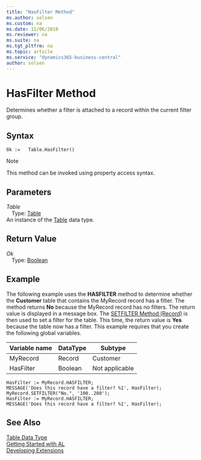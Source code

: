 ```yaml
---
title: "HasFilter Method"
ms.author: solsen
ms.custom: na
ms.date: 11/06/2018
ms.reviewer: na
ms.suite: na
ms.tgt_pltfrm: na
ms.topic: article
ms.service: "dynamics365-business-central"
author: solsen
---
```

[//]: # (START>DO_NOT_EDIT)
[//]: # (IMPORTANT:Do not edit any of the content between here and the END>DO_NOT_EDIT.)
[//]: # (Any modifications should be made in the .xml files in the ModernDev repo.)
# HasFilter Method
Determines whether a filter is attached to a record within the current filter group.

## Syntax
```
Ok :=   Table.HasFilter()
```
> [!NOTE]  
> This method can be invoked using property access syntax.  

## Parameters
*Table*  
&emsp;Type: [Table](table-data-type.md)  
An instance of the [Table](table-data-type.md) data type.  

## Return Value
*Ok*  
&emsp;Type: [Boolean](../boolean/boolean-data-type.md)  
  


[//]: # (IMPORTANT: END>DO_NOT_EDIT)

## Example  
 The following example uses the **HASFILTER** method to determine whether the **Customer** table that contains the MyRecord record has a filter. The method returns **No** because the MyRecord record has no filters. The return value is displayed in a message box. The [SETFILTER Method \(Record\)](../../methods/devenv-setfilter-method-record.md) is then used to set a filter for the table. This time, the return value is **Yes** because the table now has a filter. This example requires that you create the following global variables.  
  
|Variable name|DataType|Subtype|  
|-------------------|--------------|-------------|  
|MyRecord|Record|Customer|  
|HasFilter|Boolean|Not applicable|  
  
```  
HasFilter := MyRecord.HASFILTER;  
MESSAGE('Does this record have a filter? %1', HasFilter);  
MyRecord.SETFILTER("No.", '100..200');  
HasFilter := MyRecord.HASFILTER;  
MESSAGE('Does this record have a filter? %1', HasFilter);  
```  

## See Also
[Table Data Type](table-data-type.md)  
[Getting Started with AL](../../devenv-get-started.md)  
[Developing Extensions](../../devenv-dev-overview.md)